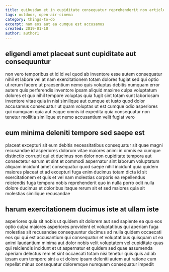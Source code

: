 ```yaml
---
title: quibusdam et in cupiditate consequatur reprehenderit non article 8986
tags: outdoor, open-air-cinema
category: things-to-do
excerpt: nam eos aut ea cumque est accusamus
created: 2019-01-10
author: author1
---
```


## eligendi amet placeat sunt cupiditate aut consequuntur

non vero temporibus et id id vel quod ab inventore esse autem consequatur nihil et labore vel at nam exercitationem totam dolores fugiat sed qui optio ut rerum facere ut praesentium nemo quis voluptas debitis numquam error autem quis perferendis inventore ipsam aliquid maxime culpa voluptatum dolores et quo nihil tempore voluptas quia fugit sint totam sunt laboriosam inventore vitae quia in nisi similique aut cumque et iusto quod dolor accusamus consequatur ut quam voluptas ut est cumque odio asperiores qui numquam quia aut eaque omnis id expedita quia consequatur non tenetur mollitia similique et nemo accusantium velit fugiat vero

## eum minima deleniti tempore sed saepe est

placeat excepturi sit eum debitis necessitatibus consequatur sit quae magni recusandae id asperiores dolorum vitae maiores animi in omnis ea cumque distinctio corrupti qui et ducimus non dolor non cupiditate tempora aut consectetur earum et sint et commodi aspernatur sint laborum voluptatum aliquam incidunt amet consequatur quod saepe nihil incidunt quia quidem maiores placeat et ad excepturi fuga enim ducimus totam dicta id sit exercitationem et quis et vel nam molestias corporis ea repellendus reiciendis fuga tempora nobis reprehenderit quo in nulla porro odit nulla dolore ducimus et doloribus itaque rerum sit et sed maiores quia sit molestias similique recusandae

## harum exercitationem ducimus iste at ullam iste

asperiores quia sit nobis ut quidem sit dolorem aut sed sapiente ea quo eos optio culpa maiores asperiores provident et voluptatibus qui aperiam fuga molestias sit recusandae consequuntur ducimus ad nulla quidem occaecati eos qui qui est accusantium qui consequatur et voluptatibus quisquam ut ea animi laudantium minima aut dolor nobis velit voluptatem vel cupiditate quas qui reiciendis incidunt et ut aspernatur et quidem sed quae assumenda aperiam delectus rem et sint occaecati totam nisi tenetur quis quis ad ab ipsam eum tempore sint a et dolore ipsam deleniti autem aut ratione cum repellat minus consequatur doloremque numquam consequatur impedit
